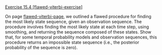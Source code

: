 [Exercise 15.4 \[flawed-viterbi-exercise\]](ex_4/)

On page [flawed-viterbi-page](#/), we outlined a flawed
procedure for finding the most likely state sequence, given an
observation sequence. The procedure involves finding the most likely
state at each time step, using smoothing, and returning the sequence
composed of these states. Show that, for some temporal probability
models and observation sequences, this procedure returns an impossible
state sequence (i.e., the posterior probability of the sequence is
zero).
